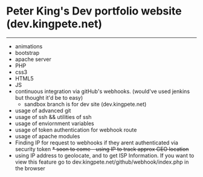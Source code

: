 # Peter King's Dev portfolio website (dev.kingpete.net)
-----

* animations 
* bootstrap 
* apache server
* PHP
* css3 
* HTML5
* JS
* continuous integration via gitHub's webhooks. (would've used jenkins but thought it'd be to easy)
  * sandbox branch is for dev site (dev.kingpete.net)
* usage of advanced git 
* usage of ssh && utilities of ssh
* usage of enviornment variables
* usage of token authentication for webhook route
* usage of apache modules
* Finding IP for request to webhooks if they arent authenticated via security token 
~~* soon to come - using IP to track approx GEO location~~ 
* using IP address to geolocate, and to get ISP Information. If you want to view this feature go to dev.kingpete.net/github/webhook/index.php in the browser 
